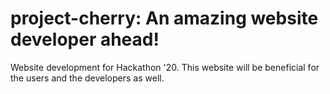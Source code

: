 # project-cherry: An amazing website developer ahead!
Website development for Hackathon '20.
This website will be beneficial for the users and the developers as well.

